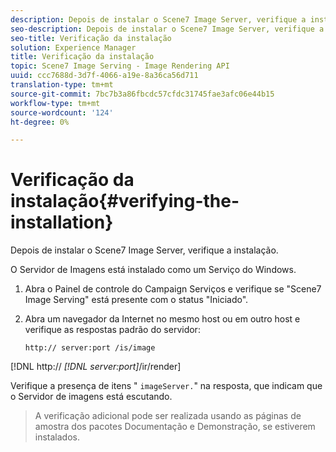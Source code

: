 ```yaml
---
description: Depois de instalar o Scene7 Image Server, verifique a instalação.
seo-description: Depois de instalar o Scene7 Image Server, verifique a instalação.
seo-title: Verificação da instalação
solution: Experience Manager
title: Verificação da instalação
topic: Scene7 Image Serving - Image Rendering API
uuid: ccc7688d-3d7f-4066-a19e-8a36ca56d711
translation-type: tm+mt
source-git-commit: 7bc7b3a86fbcdc57cfdc31745fae3afc06e44b15
workflow-type: tm+mt
source-wordcount: '124'
ht-degree: 0%

---
```



# Verificação da instalação{#verifying-the-installation}

Depois de instalar o Scene7 Image Server, verifique a instalação.

O Servidor de Imagens está instalado como um Serviço do Windows.

1. Abra o Painel de controle do Campaign Serviços e verifique se &quot;Scene7 Image Serving&quot; está presente com o status &quot;Iniciado&quot;.
1. Abra um navegador da Internet no mesmo host ou em outro host e verifique as respostas padrão do servidor:

   `http:// server:port /is/image`

[!DNL http:// *[!DNL server:port]*/ir/render]

Verifique a presença de itens &quot; `imageServer.`&quot; na resposta, que indicam que o Servidor de imagens está escutando.
>A verificação adicional pode ser realizada usando as páginas de amostra dos pacotes Documentação e Demonstração, se estiverem instalados.

